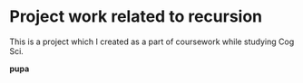 # Project work related to recursion

This is a project which I created as a part of coursework while studying Cog Sci.

**pupa**
